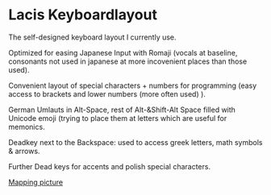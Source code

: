 # Lacis Keyboardlayout
The self-designed keyboard layout I currently use.

Optimized for easing Japanese Input with Romaji (vocals at baseline, consonants not used in japanese at more incovenient places than those used).

Convenient layout of special characters + numbers for programming (easy access to brackets and lower numbers (more often used) ).

German Umlauts in Alt-Space, rest of Alt-&Shift-Alt Space filled with Unicode emoji (trying to place them at letters which are useful for memonics.

Deadkey next to the Backspace: used to access greek letters, math symbols & arrows.

Further Dead keys for accents and polish special characters.

[Mapping picture](LacisKeyboard.keylayout.pdf)